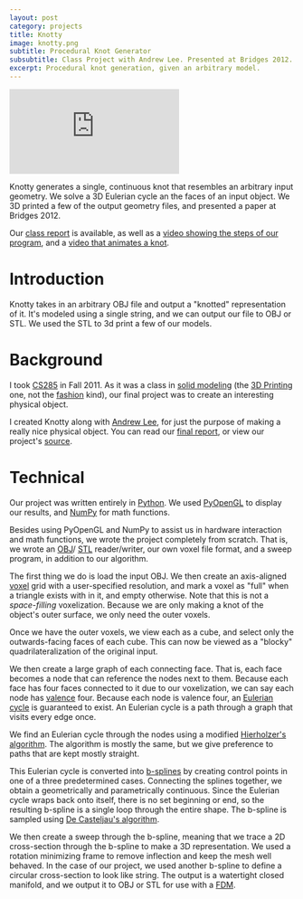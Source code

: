 ```yaml
---
layout: post
category: projects
title: Knotty
image: knotty.png
subtitle: Procedural Knot Generator
subsubtitle: Class Project with Andrew Lee. Presented at Bridges 2012.
excerpt: Procedural knot generation, given an arbitrary model.
---
```

<iframe class="video"
  src="https://www.youtube.com/embed/hArKIjwbKNE?autoplay=1&loop=1&playlist=hArKIjwbKNE"
  frameborder="0"
  allowfullscreen></iframe>

Knotty generates a single, continuous knot that resembles an arbitrary input
geometry. We solve a 3D Eulerian cycle an the faces of an input object. We 3D
printed a few of the output geometry files, and presented a paper at Bridges
2012.

Our [class report](http://s3.brandonwang.net.s3-us-west-1.amazonaws.com/projects/knotty/Knotty.pdf)
is available, as well as a 
[video showing the steps of our program](http://www.youtube.com/watch?v=cKD7Vz54RK4), 
and a 
[video that animates a knot](https://www.youtube.com/watch?v=vYV00L6PanE).

# Introduction
Knotty takes in an arbitrary OBJ file and output a "knotted" 
representation of it. It's modeled using a single string, and we can output 
our file to OBJ or STL. We used the STL to 3d print a few of our models.

# Background
I took [CS285](http://www.cs.berkeley.edu/~sequin/CS285/) in Fall 2011. 
As it was a class in 
[solid modeling](http://en.wikipedia.org/wiki/Solid_modeling) 
(the [3D Printing](http://en.wikipedia.org/wiki/3d_printing) one, not the 
[fashion](http://en.wikipedia.org/wiki/Model_(person)) kind), our final 
project was to create an interesting physical object.

I created Knotty along with 
[Andrew Lee](https://plus.google.com/109776174937351700091/about), for just 
the purpose of making a really nice physical object. You can read our 
[final report](#), or view our project's 
[source](https://github.com/bmwang/knotty).

# Technical
Our project was written entirely in [Python](http://python.org/). We used 
[PyOpenGL](http://pyopengl.sourceforge.net/) to display our results, and 
[NumPy](http://scipy.org/) for math functions.

Besides using PyOpenGL and NumPy to assist us in hardware interaction and 
math functions, we wrote the project completely from scratch. That is, we 
wrote an [OBJ](http://en.wikipedia.org/wiki/Wavefront_.obj_file)/
[STL](http://en.wikipedia.org/wiki/STL_(file_format)) reader/writer, our own 
voxel file format, and a sweep program, in addition to our algorithm.

The first thing we do is load the input OBJ. We then create an 
axis-aligned [voxel](http://en.wikipedia.org/wiki/Voxel) grid with a 
user-specified resolution, and mark a voxel as 
"full" when a triangle exists with in it, and empty otherwise. Note that this 
is not a _space-filling_ voxelization. Because we are only making a knot of 
the object's outer surface, we only need the outer voxels.

Once we have the outer voxels, we view each as a cube, and select only the 
outwards-facing faces of each cube. This can now be viewed as a "blocky" 
quadrilateralization of the original input. 

We then create a large graph of each connecting face. That is, each face 
becomes a node that can reference the nodes next to them. Because each face 
has four faces connected to it due to our voxelization, we can say each node 
has [valence](http://en.wikipedia.org/wiki/Degree_(graph_theory)) four. 
Because each node is valence four, an 
[Eulerian cycle](http://en.wikipedia.org/wiki/Eulerian_cycle) is 
guaranteed to exist. An Eulerian cycle is a path through a graph that visits
every edge once.

We find an Eulerian cycle through the nodes using a modified 
[Hierholzer's algorithm](http://en.wikipedia.org/wiki/Eulerian_path#Hierholzer.27s_algorithm). 
The algorithm is mostly the same, but we give preference to paths that are kept 
mostly straight.

This Eulerian cycle is converted into [b-splines](http://en.wikipedia.org/wiki/B-spline) 
by creating control points in 
one of a three predetermined cases. Connecting the splines together, we obtain 
a geometrically and parametrically continuous. Since the Eulerian cycle wraps 
back onto itself, there is no set beginning or end, so the resulting b-spline is 
a single loop through the entire shape. The b-spline is sampled using
[De Casteljau's algorithm](http://en.wikipedia.org/wiki/De_Casteljau%27s_algorithm).

We then create a sweep through the b-spline, meaning that we trace a 2D 
cross-section through the b-spline to make a 3D representation. We used a 
rotation minimizing frame to remove inflection and keep the mesh well behaved. 
In the case of our project, we used another b-spline to define a circular 
cross-section to look like string. The output is a watertight closed manifold, 
and we output it to OBJ or STL for use with a [FDM](http://en.wikipedia.org/wiki/Fused_deposition_modeling).
